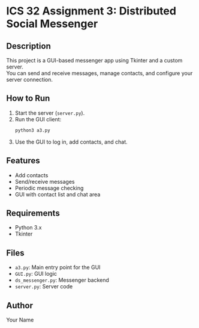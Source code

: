# ICS 32 Assignment 3: Distributed Social Messenger

## Description
This project is a GUI-based messenger app using Tkinter and a custom server.  
You can send and receive messages, manage contacts, and configure your server connection.

## How to Run
1. Start the server (`server.py`).
2. Run the GUI client:
   ```sh
   python3 a3.py
   ```
3. Use the GUI to log in, add contacts, and chat.

## Features
- Add contacts
- Send/receive messages
- Periodic message checking
- GUI with contact list and chat area

## Requirements
- Python 3.x
- Tkinter

## Files
- `a3.py`: Main entry point for the GUI
- `GUI.py`: GUI logic
- `ds_messenger.py`: Messenger backend
- `server.py`: Server code

## Author
Your Name
